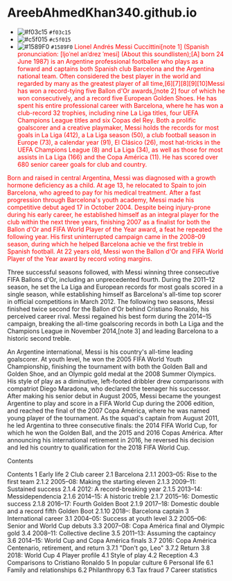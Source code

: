 # AreebAhmedKhan340.github.io
- ![ #f03c15](https://placehold.it/15/f03c15/000000?text=+) `#f03c15`
- ![#c5f015](https://placehold.it/15/c5f015/000000?text=+) `#c5f015`
- ![#1589F0](https://placehold.it/15/589F0/000000?text=+) `#1589F0`
  <font color="red">Lionel Andrés Messi Cuccittini[note 1] (Spanish pronunciation: [ljoˈnel anˈdɾez ˈmesi] (About this soundlisten);[A] born 24 June 1987) is an Argentine professional footballer who plays as a forward and captains both Spanish club Barcelona and the Argentina national team. Often considered the best player in the world and regarded by many as the greatest player of all time,[6][7][8][9][10]Messi has won a record-tying five Ballon d'Or awards,[note 2] four of which he won consecutively, and a record five European Golden Shoes. He has spent his entire professional career with Barcelona, where he has won a club-record 32 trophies, including nine La Liga titles, four UEFA Champions League titles and six Copas del Rey. Both a prolific goalscorer and a creative playmaker, Messi holds the records for most goals in La Liga (412), a La Liga season (50), a club football season in Europe (73), a calendar year (91), El Clásico (26), most hat-tricks in the UEFA Champions League (8) and La Liga (34), as well as those for most assists in La Liga (166) and the Copa América (11). He has scored over 680 senior career goals for club and country.

Born and raised in central Argentina, Messi was diagnosed with a growth hormone deficiency as a child. At age 13, he relocated to Spain to join Barcelona, who agreed to pay for his medical treatment. After a fast progression through Barcelona's youth academy, Messi made his competitive debut aged 17 in October 2004. Despite being injury-prone during his early career, he established himself as an integral player for the club within the next three years, finishing 2007 as a finalist for both the Ballon d'Or and FIFA World Player of the Year award, a feat he repeated the following year. His first uninterrupted campaign came in the 2008–09 season, during which he helped Barcelona achie ve the first treble in Spanish football. At 22 years old, Messi won the Ballon d'Or and FIFA World Player of the Year award by record voting margins.</font>

Three successful seasons followed, with Messi winning three consecutive FIFA Ballons d'Or, including an unprecedented fourth. During the 2011–12 season, he set the La Liga and European records for most goals scored in a single season, while establishing himself as Barcelona's all-time top scorer in official competitions in March 2012. The following two seasons, Messi finished twice second for the Ballon d'Or behind Cristiano Ronaldo, his perceived career rival. Messi regained his best form during the 2014–15 campaign, breaking the all-time goalscoring records in both La Liga and the Champions League in November 2014,[note 3] and leading Barcelona to a historic second treble.

An Argentine international, Messi is his country's all-time leading goalscorer. At youth level, he won the 2005 FIFA World Youth Championship, finishing the tournament with both the Golden Ball and Golden Shoe, and an Olympic gold medal at the 2008 Summer Olympics. His style of play as a diminutive, left-footed dribbler drew comparisons with compatriot Diego Maradona, who declared the teenager his successor. After making his senior debut in August 2005, Messi became the youngest Argentine to play and score in a FIFA World Cup during the 2006 edition, and reached the final of the 2007 Copa América, where he was named young player of the tournament. As the squad's captain from August 2011, he led Argentina to three consecutive finals: the 2014 FIFA World Cup, for which he won the Golden Ball, and the 2015 and 2016 Copas América. After announcing his international retirement in 2016, he reversed his decision and led his country to qualification for the 2018 FIFA World Cup.</div>


Contents
  

Contents
1	Early life
2	Club career
2.1	Barcelona
2.1.1	2003–05: Rise to the first team
2.1.2	2005–08: Making the starting eleven
2.1.3	2009–11: Sustained success
2.1.4	2012: A record-breaking year
2.1.5	2013–14: Messidependencia
2.1.6	2014–15: A historic treble
2.1.7	2015–16: Domestic success
2.1.8	2016–17: Fourth Golden Boot
2.1.9	2017–18: Domestic double and a record fifth Golden Boot
2.1.10	2018–: Barcelona captain
3	International career
3.1	2004–05: Success at youth level
3.2	2005–06: Senior and World Cup debuts
3.3	2007–08: Copa América final and Olympic gold
3.4	2008–11: Collective decline
3.5	2011–13: Assuming the captaincy
3.6	2014–15: World Cup and Copa América finals
3.7	2016: Copa América Centenario, retirement, and return
3.7.1	"Don't go, Leo"
3.7.2	Return
3.8	2018: World Cup
4	Player profile
4.1	Style of play
4.2	Reception
4.3	Comparisons to Cristiano Ronaldo
5	In popular culture
6	Personal life
6.1	Family and relationships
6.2	Philanthropy
6.3	Tax fraud
7	Career statistics
